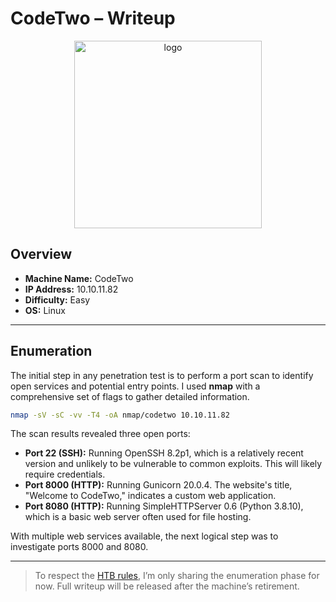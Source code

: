 # CodeTwo – Writeup

<p align="center">
  <img src="https://htb-mp-prod-public-storage.s3.eu-central-1.amazonaws.com/avatars/992c992925936b399906f2a78a740eea.png" alt="logo" width="300">
</p>

## Overview

-   **Machine Name:** CodeTwo
-   **IP Address:** 10.10.11.82
-   **Difficulty:** Easy
-   **OS:** Linux

---

## Enumeration

The initial step in any penetration test is to perform a port scan to identify open services and potential entry points. I used **nmap** with a comprehensive set of flags to gather detailed information.

```bash
nmap -sV -sC -vv -T4 -oA nmap/codetwo 10.10.11.82
```

The scan results revealed three open ports:

* **Port 22 (SSH):** Running OpenSSH 8.2p1, which is a relatively recent version and unlikely to be vulnerable to common exploits. This will likely require credentials.
* **Port 8000 (HTTP):** Running Gunicorn 20.0.4. The website's title, "Welcome to CodeTwo," indicates a custom web application.
* **Port 8080 (HTTP):** Running SimpleHTTPServer 0.6 (Python 3.8.10), which is a basic web server often used for file hosting.

With multiple web services available, the next logical step was to investigate ports 8000 and 8080.

---

> To respect the [HTB rules](https://help.hackthebox.com/en/articles/5188925-streaming-writeups-walkthrough-guidelines), I’m only sharing the enumeration phase for now.
> ️Full writeup will be released after the machine’s retirement.